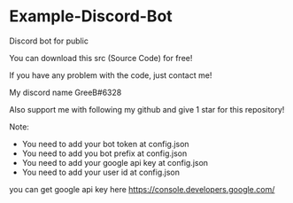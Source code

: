 # Example-Discord-Bot
Discord bot for public

You can download this src (Source Code) for free!

If you have any problem with the code, just contact me!

My discord name GreeB#6328

Also support me with following my github and give 1 star for this repository!

Note:
- You need to add your bot token at config.json
- You need to add you bot prefix at config.json
- You need to add your google api key at config.json
- You need to add your user id at config.json

you can get google api key here https://console.developers.google.com/

